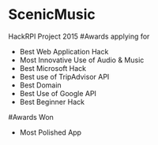 # ScenicMusic
HackRPI Project
2015
#Awards applying for
* Best Web Application Hack
* Most Innovative Use of Audio & Music
* Best Microsoft Hack
* Best use of TripAdvisor API
* Best Domain
* Best Use of Google API
* Best Beginner Hack

#Awards Won
* Most Polished App
